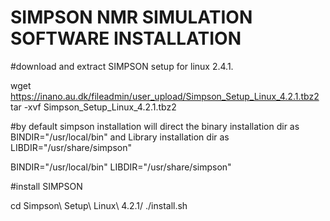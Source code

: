# SIMPSON NMR SIMULATION SOFTWARE INSTALLATION


#download and extract SIMPSON setup for linux 2.4.1.

wget https://inano.au.dk/fileadmin/user_upload/Simpson_Setup_Linux_4.2.1.tbz2
tar -xvf Simpson_Setup_Linux_4.2.1.tbz2

#by default simpson installation will direct the binary installation dir as BINDIR="/usr/local/bin" and Library installation dir as LIBDIR="/usr/share/simpson"

BINDIR="/usr/local/bin"
LIBDIR="/usr/share/simpson"

#install SIMPSON

cd Simpson\ Setup\ Linux\ 4.2.1/
./install.sh
